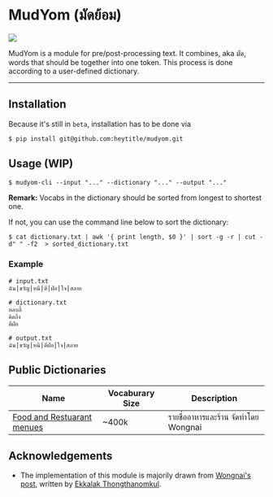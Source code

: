# MudYom (มัดย้อม)

[![](https://travis-ci.org/heytitle/mudyom.svg?branch=master)](https://travis-ci.org/heytitle/mudyom)

MudYom is a module for pre/post-processing text. It combines, aka มัด, words that should be together into one token. This process is done according to a user-defined dictionary.

****
## Installation
Because it's still in `beta`, installation has to be done via
```
$ pip install git@github.com:heytitle/mudyom.git
```

## Usage (WIP)
```
$ mudyom-cli --input "..." --dictionary "..." --output "..."
```
**Remark:** Vocabs in the dictionary should be sorted from longest to shortest one.

If not, you can use the command line below to sort the dictionary:
```
$ cat dictionary.txt | awk '{ print length, $0 }' | sort -g -r | cut -d" " -f2  > sorted_dictionary.txt
```

### Example
```
# input.txt
ฉัน|ขวัญ|หนี|ตี|ฝ่อ|ใจ|สลาย

# dictionary.txt
หลบลี้
คิดถึง
ตีฝ่อ

# output.txt
ฉัน|ขวัญ|หนี|ตีฝ่อ|ใจ|สลาย
```

## Public Dictionaries
| Name | Vocaburary Size | Description |
|---|---|---|
| [Food and Restuarant menues][wongnai]| ~400k | รายชื่ออาหารและร้าน จัดทำโดย Wongnai  

## Acknowledgements
- The implementation of this module is majorily drawn from [Wongnai's post][post], written by [Ekkalak Thongthanomkul][noom].

[post]: https://life.wongnai.com/wongnai-search-improvement-using-machine-learning-part1-e0777b65979e
[noom]: https://github.com/Ekkalak-T
[wongnai]: https://github.com/wongnai/wongnai-corpus/blob/master/search/food_dictionary.txt
